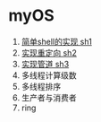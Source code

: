 # myOS

1. [简单shell的实现    sh1](https://github.com/lyhlcz/myOS/blob/master/3_sh1/sh1.md)
2. [实现重定向    sh2](https://github.com/lyhlcz/myOS/blob/master/4_sh2/sh2.md)
3. [实现管道    sh3](https://github.com/lyhlcz/myOS/blob/master/5_sh3/sh3.md)
4. 多线程计算级数
5. 多线程排序
6. 生产者与消费者
7. ring

